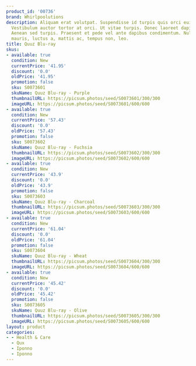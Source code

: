 ```yaml
---
product_id: '00736'
brand: Whirlpoolutions
description: Aliquam erat volutpat. Suspendisse id turpis quis orci euismod consequat.
  Vestibulum auctor tortor at orci. Ut vitae turpis. Donec laoreet dapibus ligula.
  Aenean sed turpis. Praesent et pede vel ante dapibus condimentum. Nullam lectus
  mauris, luctus a, mattis ac, tempus non, leo.
title: Quuz Blu-ray
skus:
- available: true
  condition: New
  currentPrice: '41.95'
  discount: '0.0'
  oldPrice: '41.95'
  promotion: false
  sku: S0073601
  skuName: Quuz Blu-ray - Purple
  thumbnailURL: https://picsum.photos/seed/S0073601/300/300
  imageURL: https://picsum.photos/seed/S0073601/600/600
- available: true
  condition: New
  currentPrice: '57.43'
  discount: '0.0'
  oldPrice: '57.43'
  promotion: false
  sku: S0073602
  skuName: Quuz Blu-ray - Fuchsia
  thumbnailURL: https://picsum.photos/seed/S0073602/300/300
  imageURL: https://picsum.photos/seed/S0073602/600/600
- available: true
  condition: New
  currentPrice: '43.9'
  discount: '0.0'
  oldPrice: '43.9'
  promotion: false
  sku: S0073603
  skuName: Quuz Blu-ray - Charcoal
  thumbnailURL: https://picsum.photos/seed/S0073603/300/300
  imageURL: https://picsum.photos/seed/S0073603/600/600
- available: true
  condition: New
  currentPrice: '61.04'
  discount: '0.0'
  oldPrice: '61.04'
  promotion: false
  sku: S0073604
  skuName: Quuz Blu-ray - Wheat
  thumbnailURL: https://picsum.photos/seed/S0073604/300/300
  imageURL: https://picsum.photos/seed/S0073604/600/600
- available: true
  condition: New
  currentPrice: '45.42'
  discount: '0.0'
  oldPrice: '45.42'
  promotion: false
  sku: S0073605
  skuName: Quuz Blu-ray - Olive
  thumbnailURL: https://picsum.photos/seed/S0073605/300/300
  imageURL: https://picsum.photos/seed/S0073605/600/600
layout: product
categories:
- - Health & Care
  - Qux
  - Iponno
  - Iponno
---
```

